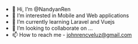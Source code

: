 - 👋 Hi, I’m @NandyanRen
- 👀 I’m interested in Mobile and Web applications
- 🌱 I’m currently learning Laravel and Vuejs
- 💞️ I’m looking to collaborate on ...
- 📫 How to reach me - johnrencveluz@gmail.com

<!---
NandyanRen/NandyanRen is a ✨ special ✨ repository because its `README.md` (this file) appears on your GitHub profile.
You can click the Preview link to take a look at your changes.
--->
